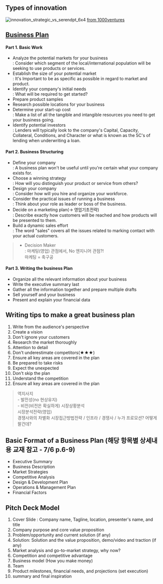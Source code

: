 ## Types of innovation

![innovation_strategic_vs_serendpt_6x4](https://user-images.githubusercontent.com/43804152/81638066-ee08ba80-9452-11ea-8acf-e79a71c0db48.png)
[from 1000ventures](http://www.1000ventures.com/business_guide/innovation_strategic_byip.html)

## [Business Plan](http://blog.naver.com/PostView.nhn?blogId=serenbip&logNo=221332910302&parentCategoryNo=&categoryNo=21&viewDate=&isShowPopularPosts=false&from=postView)
#### Part 1. Basic Work
* Analyze the potential markets for your business
<br>  : Consider which segment of the local/international population will be seeking to use products or services.
* Establish the size of your potential market
<br>  : It's Important to be as specific as possible in regard to market and product.
* Identify your company's initial needs
<br>  : What will be required to get started?
* Prepare product samples
* Research possible locations for your business
* Determine your start-up cost
<br>  : Make a list of all the tangible and intangible resources you need to get your business going.
* Identify potential investors
<br>  : Lenders will typically look to the company's Capital, Capacity, Collateral, Conditions, and Character or what is known as the 5C's of lending when underwriting a loan.

#### Part 2. Business Structuring
* Define your company
<br>  : A business plan won't be useful until you're certain what your company exists for.
* Choose a winning strategy
<br>  : How will you distinguish your product or service from others?
* Design your company
<br>  : Consider how will you hire and organize your workforce.
* Consider the practical issues of running a business
<br>  : Think about your role as leader or boss of the business.
* Decide on a marketing plan(-> 영업기초전략)
<br>  : Describe exactly how customers will be reached and how products will be presented to them.
* Build a dynamic sales effort
<br>  : The word "sales" covers all the issues related to marking contact with your actual customers.

>  * Decision Maker <br> : 마케팅(영업) 관점에서, No 엔지니어 관점?! <br>
  마케팅 = 축구공

#### Part 3. Writing the business Plan
* Organize all the relevant information about your business
* Write the executive summary last
* Gather all the information together and prepare multiple drafts
* Sell yourself and your business
* Present and explain your financial data

## Writing tips to make a great business plan

1. Write from the audience's perspective
2. Create a vision
3. Don't ignore your customers
4. Research the market thoroughly
5. Attention to detail
6. Don't underestimate competitors(★★★)
7. Ensure all key areas are covered in the plan
8. Be prepared to take risks
9. Expect the unexpected
10. Don't skip the plan
11. Understand the competition
12. Ensure all key areas are covered in the plan
> 역지사지<br>
    - 발전성(no 현상유지) <br>
    - 비전(비전은 확실하게)
> 시장상황분석<br>시장분석전략(영업)<br>경쟁사와의 차별화
> 시장접근방법전략 / 인프라 / 경쟁사 / 누가 프로모션? 어떻게 팔건데?
    
## Basic Format of a Business Plan (해당 항목별 상세내용 교재 참고 - 7/6 p.6-9)
* Executive Summary
* Business Description
* Market Strategies
* Competitive Analysis
* Design & Development Plan
* Operations & Management Plan
* Financial Factors

## Pitch Deck Model
1. Cover Slide
: Company name, Tagline, location, presenter's name, and title
2. Company purpose and core value proposition
3. Problem/opportunity and current solution (if any)
4. Solution: Solution and the value proposition, demo/video and traction (if any)
5. Market analysis and go-to-market strategy, why now?
6. Competition and competitive advantage
7. Business model (How you make money)
8. Team
9. Product milestones, financial needs, and projections (set execution)
10. summary and final inspiration
